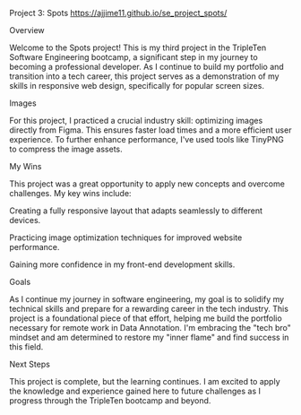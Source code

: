 Project 3: Spots
https://ajjime11.github.io/se_project_spots/

Overview

Welcome to the Spots project! This is my third project in the TripleTen Software Engineering bootcamp, a significant step in my journey to becoming a professional developer. As I continue to build my portfolio and transition into a tech career, this project serves as a demonstration of my skills in responsive web design, specifically for popular screen sizes.

Images

For this project, I practiced a crucial industry skill: optimizing images directly from Figma. This ensures faster load times and a more efficient user experience. To further enhance performance, I've used tools like TinyPNG to compress the image assets.

My Wins

This project was a great opportunity to apply new concepts and overcome challenges. My key wins include:

Creating a fully responsive layout that adapts seamlessly to different devices.

Practicing image optimization techniques for improved website performance.

Gaining more confidence in my front-end development skills.

Goals

As I continue my journey in software engineering, my goal is to solidify my technical skills and prepare for a rewarding career in the tech industry. This project is a foundational piece of that effort, helping me build the portfolio necessary for remote work in Data Annotation. I'm embracing the "tech bro" mindset and am determined to restore my "inner flame" and find success in this field.

Next Steps

This project is complete, but the learning continues. I am excited to apply the knowledge and experience gained here to future challenges as I progress through the TripleTen bootcamp and beyond.
